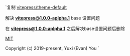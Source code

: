 `复制 [vitepress/theme-default](https://github.com/vuejs/vitepress/tree/main/src/client/theme-default)

解决 **vitepress@1.0.0-aplpha.1** base 设置问题

在 **vitepress@1.0.0-aplpha.1** 之后解决base设置问题后删除

[MIT](https://github.com/vuejs/vitepress/blob/main/LICENSE)

Copyright (c) 2019-present, Yuxi (Evan) You
`
